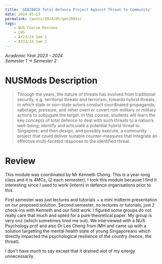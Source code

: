 ```yaml
---
title: 'GEN2002X Total Defence Project Against Threat to Community'
date: 2024-05-13
permalink: /posts/2024/05/gen2002x/
tags:
    - NUS Course Reviews
    - CHS
    - AY23/24 Sem 1
    - AY23/24 Sem 2
---
```


*Academic Year 2023 - 2024*  
*Semester 1 -> Semester 2*

# NUSMods Description
> Through the years, the nature of threats has evolved from traditional security, e.g. territorial threats and terrorism, towards hybrid threats, in which state or non-state actors conduct coordinated propaganda, sabotage, pressure, and other overt or covert non-military or military actions to subjugate the target. In this course, students will learn the key concepts of total defence to deal with such threats to a nation’s well-being; identify and articulate a potential hybrid threat to Singapore; and then design, and possibly execute, a community project that could deliver suitable counter-measures that integrate an effective multi-faceted response to the identified threat.

# Review
This module was coordinated by Mr Kenneth Chong. This is a year-long class and it is 4MCs, (2 each semester). I took this module because I find it interesting since I used to work (intern) in defence organisations prior to this.

First semester was just lectures and tutorials + a mini midterm presentation on our proposed solution. Second semester, no lectures or tutorials, just 2 check-ins with Kenneth and our field work. I figured some groups do not really care that much and opted for a pure theoretical paper. My group is very onz (which sometimes tired me out). We interviewed with a NUS Psychology prof and also Dr Lee Cheng from IMH and came up with a solution targetting the mental health state of young Singaporeans which directly impacted the psychological resilience of the country (hence, the threat).

I don't have much to say except that it drained alot of my energy unnecessarily.
